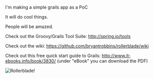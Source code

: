 I'm making a simple grails app as a PoC

It will do cool things.

People will be amazed.

Check out the Groovy/Grails Tool Suite:
http://spring.io/tools

Check out the wiki:
https://github.com/bryantrobbins/rollerblade/wiki

Check out this free quick start guide to Grails: http://www.it-ebooks.info/book/3830/ (under "eBook" you can download the PDF)

![Rollerblade!](http://s3.amazonaws.com/theoatmeal-img/blog/jesus_rollerblading_christ.png)
